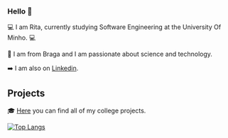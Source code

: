 ### Hello 👋

💻 I am Rita, currently studying Software Engineering at the University Of Minho. 💻

📍 I am from Braga and I am passionate about science and technology.

➡️ I am also on [Linkedin](https://www.linkedin.com/in/anaritapeixoto/).

## Projects

🎓 [Here](https://github.com/rita-peixoto/uminho-lei/) you can find all of my college projects.

[![Top Langs](https://github-readme-stats.vercel.app/api/top-langs/?username=anaritapeixoto&layout=compact)](https://github.com/anuraghazra/github-readme-stats)


<!--
**rita-peixoto/rita-peixoto** is a ✨ _special_ ✨ repository because its `README.md` (this file) appears on your GitHub profile.

Here are some ideas to get you started:

- 🔭 I’m currently working on ...
- 🌱 I’m currently learning ...
- 👯 I’m looking to collaborate on ...
- 🤔 I’m looking for help with ...
- 💬 Ask me about ...
- 📫 How to reach me: ...
- 😄 Pronouns: ...
- ⚡ Fun fact: ...
-->
